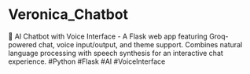 # Veronica_Chatbot
🤖 AI Chatbot with Voice Interface - A Flask web app featuring Groq-powered chat, voice input/output, and theme support. Combines natural language processing with speech synthesis for an interactive chat experience. #Python #Flask #AI #VoiceInterface
